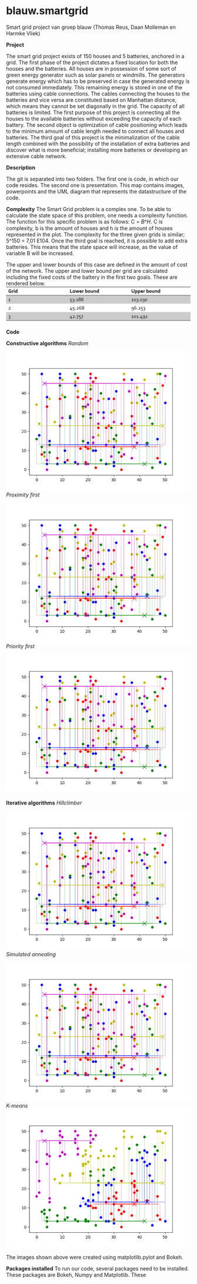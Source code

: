 # blauw.smartgrid
Smart grid project van groep blauw (Thomas Reus, Daan Molleman en Harmke Vliek)

**Project**

The smart grid project exists of 150 houses and 5 batteries, anchored in a grid. The first phase of the project dictates a fixed location for both the houses and the batteries. All houses are in possession of some sort of green energy generator such as solar panels or windmills. The generators generate energy which has to be preserved in case the generated energy is not consumed immediately. This remaining energy is stored in one of the batteries using cable connections. The cables connecting the houses to the batteries and vice versa are constituted based on Manhattan distance, which means they cannot be set diagonally in the grid. The capacity of all batteries is limited. The first purpose of this project is connecting all the houses to the available batteries without exceeding the capacity of each battery. The second object is optimization of cable positioning which leads to the minimum amount of cable length needed to connect all houses and batteries. The third goal of this project is the minimalization of the cable length combined with the possibility of the installation of extra batteries and discover what is more beneficial; installing more batteries or developing an extensive cable network.

**Description**

The git is separated into two folders. The first one is code, in which our code resides. The second one is presentation. This map contains images, powerpoints and the UML diagram that represents the datastructure of the code.

**Complexity**
The Smart Grid problem is a complex one. To be able to calculate the state space of this problem, one needs a complexity function. The function for this specific problem is as follows: C = 𝐵^𝐻. C is complexity, b is the amount of houses and h is the amount of houses represented in the plot. The complexity for the three given grids is similar; 5^150 = 7,01 E104. Once the third goal is reached, it is possible to add extra batteries. This means that the state space will increase, as the value of variable B will be increased.

The upper and lower bounds of this case are defined in the amount of cost of the network. The upper and lower bound per grid are calculated including the fixed costs of the battery in the first two goals. These are rendered below.
![Upper and lower bound of the three grids](/Presentation/Images/bounds.png)

**Code**

__Constructive algorithms__
*Random*

![Random plot](/Presentation/Images/tryout_yfirst_alg0.png)
*Proximity first*

![Proximity first plot](/Presentation/Images/tryout_yfirst_alg0.png)
*Priority first*

![Priority first plot](/Presentation/Images/tryout_yfirst_alg0.png)

__Iterative algorithms__
*Hillclimber*

![Hillclimber plot](/Presentation/Images/tryout_yfirst_alg0.png)
*Simulated annealing*

![Simulated annealing plot](/Presentation/Images/tryout_yfirst_alg0.png)
*K-means*
![K-means algorithm plot](/Presentation/Images/tryout_yfirst.png)

The images shown above were created using matplotlib.pylot and Bokeh.

**Packages installed**
To run our code, several packages need to be installed. These packages are Bokeh, Numpy and Matplotlib. These
